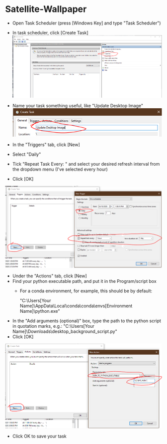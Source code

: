 # Satellite-Wallpaper

* Open Task Scheduler (press [Windows Key] and type "Task Scheduler")

* In task scheduler, click [Create Task]
![Task Scheduler First Page](https://github.com/williamsnell/Satellite-Wallpaper/blob/main/readme_images/snip_1.PNG)

* Name your task something useful, like "Update Desktop Image"
![Task Name](https://github.com/williamsnell/Satellite-Wallpaper/blob/main/readme_images/snip_2.PNG)

* In the "Triggers" tab, click [New]
* Select "Daily"
* Tick "Repeat Task Every: " and select your desired refresh interval from the dropdown menu (I've selected every hour) 
* Click [OK]

![Task Triggers](https://github.com/williamsnell/Satellite-Wallpaper/blob/main/readme_images/snip_3.PNG)

* Under the "Actions" tab, click [New]
* Find your python executable path, and put it in the Program/script box
  * For a conda environment, for example, this should be by default: 
  
    "C:\Users\[Your Name]\AppData\Local\conda\conda\envs\[Environment Name]\python.exe"
* In the "Add arguments (optional)" box, type the path to the python script in quotation marks, e.g.:
    "C:\Users\[Your Name]\Downloads\desktop_background_script.py"
* Click [OK]

![Task Actions](https://github.com/williamsnell/Satellite-Wallpaper/blob/main/readme_images/snip_4.PNG)

* Click OK to save your task
